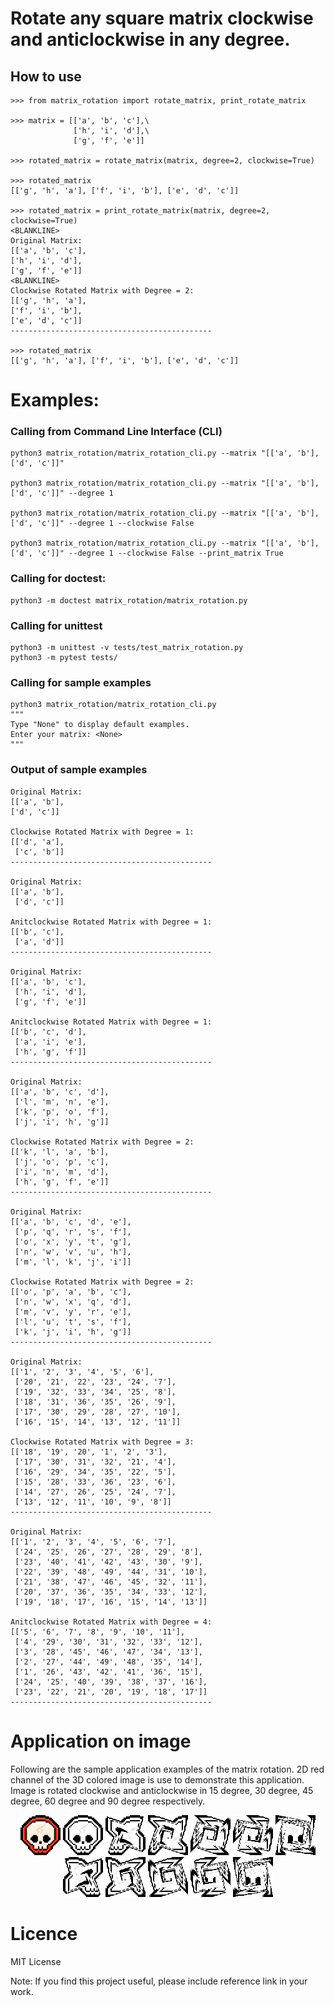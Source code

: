 # Rotate any square matrix clockwise and anticlockwise in any degree.

## How to use
```
>>> from matrix_rotation import rotate_matrix, print_rotate_matrix

>>> matrix = [['a', 'b', 'c'],\
              ['h', 'i', 'd'],\
              ['g', 'f', 'e']]
    
>>> rotated_matrix = rotate_matrix(matrix, degree=2, clockwise=True)

>>> rotated_matrix 
[['g', 'h', 'a'], ['f', 'i', 'b'], ['e', 'd', 'c']]

>>> rotated_matrix = print_rotate_matrix(matrix, degree=2, clockwise=True)
<BLANKLINE>
Original Matrix:
[['a', 'b', 'c'],
['h', 'i', 'd'],
['g', 'f', 'e']]
<BLANKLINE>
Clockwise Rotated Matrix with Degree = 2:
[['g', 'h', 'a'],
['f', 'i', 'b'],
['e', 'd', 'c']]
---------------------------------------------

>>> rotated_matrix
[['g', 'h', 'a'], ['f', 'i', 'b'], ['e', 'd', 'c']]
```

# Examples:

### Calling from Command Line Interface (CLI)
```
python3 matrix_rotation/matrix_rotation_cli.py --matrix "[['a', 'b'],['d', 'c']]"

python3 matrix_rotation/matrix_rotation_cli.py --matrix "[['a', 'b'],['d', 'c']]" --degree 1 

python3 matrix_rotation/matrix_rotation_cli.py --matrix "[['a', 'b'],['d', 'c']]" --degree 1 --clockwise False

python3 matrix_rotation/matrix_rotation_cli.py --matrix "[['a', 'b'],['d', 'c']]" --degree 1 --clockwise False --print_matrix True

```

### Calling for doctest:
```
python3 -m doctest matrix_rotation/matrix_rotation.py
```

### Calling for unittest
```
python3 -m unittest -v tests/test_matrix_rotation.py
python3 -m pytest tests/
```

### Calling for sample examples
```
python3 matrix_rotation/matrix_rotation_cli.py
"""
Type "None" to display default examples.
Enter your matrix: <None>
"""
```

### Output of sample examples
```
Original Matrix:
[['a', 'b'],
['d', 'c']]

Clockwise Rotated Matrix with Degree = 1:
[['d', 'a'],
 ['c', 'b']]
---------------------------------------------

Original Matrix:
[['a', 'b'],
 ['d', 'c']]

Anitclockwise Rotated Matrix with Degree = 1:
[['b', 'c'],
 ['a', 'd']]
---------------------------------------------

Original Matrix:
[['a', 'b', 'c'],
 ['h', 'i', 'd'],
 ['g', 'f', 'e']]

Anitclockwise Rotated Matrix with Degree = 1:
[['b', 'c', 'd'],
 ['a', 'i', 'e'],
 ['h', 'g', 'f']]
---------------------------------------------

Original Matrix:
[['a', 'b', 'c', 'd'],
 ['l', 'm', 'n', 'e'],
 ['k', 'p', 'o', 'f'],
 ['j', 'i', 'h', 'g']]

Clockwise Rotated Matrix with Degree = 2:
[['k', 'l', 'a', 'b'],
 ['j', 'o', 'p', 'c'],
 ['i', 'n', 'm', 'd'],
 ['h', 'g', 'f', 'e']]
---------------------------------------------

Original Matrix:
[['a', 'b', 'c', 'd', 'e'],
 ['p', 'q', 'r', 's', 'f'],
 ['o', 'x', 'y', 't', 'g'],
 ['n', 'w', 'v', 'u', 'h'],
 ['m', 'l', 'k', 'j', 'i']]

Clockwise Rotated Matrix with Degree = 2:
[['o', 'p', 'a', 'b', 'c'],
 ['n', 'w', 'x', 'q', 'd'],
 ['m', 'v', 'y', 'r', 'e'],
 ['l', 'u', 't', 's', 'f'],
 ['k', 'j', 'i', 'h', 'g']]
---------------------------------------------

Original Matrix:
[['1', '2', '3', '4', '5', '6'],
 ['20', '21', '22', '23', '24', '7'],
 ['19', '32', '33', '34', '25', '8'],
 ['18', '31', '36', '35', '26', '9'],
 ['17', '30', '29', '28', '27', '10'],
 ['16', '15', '14', '13', '12', '11']]

Clockwise Rotated Matrix with Degree = 3:
[['18', '19', '20', '1', '2', '3'],
 ['17', '30', '31', '32', '21', '4'],
 ['16', '29', '34', '35', '22', '5'],
 ['15', '28', '33', '36', '23', '6'],
 ['14', '27', '26', '25', '24', '7'],
 ['13', '12', '11', '10', '9', '8']]
---------------------------------------------

Original Matrix:
[['1', '2', '3', '4', '5', '6', '7'],
 ['24', '25', '26', '27', '28', '29', '8'],
 ['23', '40', '41', '42', '43', '30', '9'],
 ['22', '39', '48', '49', '44', '31', '10'],
 ['21', '38', '47', '46', '45', '32', '11'],
 ['20', '37', '36', '35', '34', '33', '12'],
 ['19', '18', '17', '16', '15', '14', '13']]

Anitclockwise Rotated Matrix with Degree = 4:
[['5', '6', '7', '8', '9', '10', '11'],
 ['4', '29', '30', '31', '32', '33', '12'],
 ['3', '28', '45', '46', '47', '34', '13'],
 ['2', '27', '44', '49', '48', '35', '14'],
 ['1', '26', '43', '42', '41', '36', '15'],
 ['24', '25', '40', '39', '38', '37', '16'],
 ['23', '22', '21', '20', '19', '18', '17']]
---------------------------------------------

```
# Application on image
Following are the sample application examples of the matrix rotation.
2D red channel of the 3D colored image is use to demonstrate this application.
Image is rotated clockwise and anticlockwise in 15 degree, 30 degree, 45 degree, 60 degree and 90 degree respectively.

<p align="center">
  <img src="matrix_rotation/images/Kills_skull_64x64.png" width="64" title="Kill Skull Image">
  <img src="matrix_rotation/images/Kill_skull_64x64_red_channel.png" width="64" alt="accessibility text">
  <img src="matrix_rotation/images/Kill_skull_64x64_red_channel_rotated_15_degree_clockwise.png" width="64" alt="accessibility text">
  <img src="matrix_rotation/images/Kill_skull_64x64_red_channel_rotated_30_degree_clockwise.png" width="64" alt="accessibility text">
  <img src="matrix_rotation/images/Kill_skull_64x64_red_channel_rotated_45_degree_clockwise.png" width="64" alt="accessibility text">
  <img src="matrix_rotation/images/Kill_skull_64x64_red_channel_rotated_60_degree_clockwise.png" width="64" alt="accessibility text">
  <img src="matrix_rotation/images/Kill_skull_64x64_red_channel_rotated_90_degree_clockwise.png" width="64" alt="accessibility text">
  <img src="matrix_rotation/images/Kill_skull_64x64_red_channel_rotated_15_degree_anticlockwise.png" width="64" alt="accessibility text">
  <img src="matrix_rotation/images/Kill_skull_64x64_red_channel_rotated_30_degree_anticlockwise.png" width="64" alt="accessibility text">
  <img src="matrix_rotation/images/Kill_skull_64x64_red_channel_rotated_45_degree_anticlockwise.png" width="64" alt="accessibility text">
  <img src="matrix_rotation/images/Kill_skull_64x64_red_channel_rotated_60_degree_anticlockwise.png" width="64" alt="accessibility text">
  <img src="matrix_rotation/images/Kill_skull_64x64_red_channel_rotated_90_degree_anticlockwise.png" width="64" alt="accessibility text">
</p>

# Licence
MIT License

Note: If you find this project useful, please include reference link in your work.
